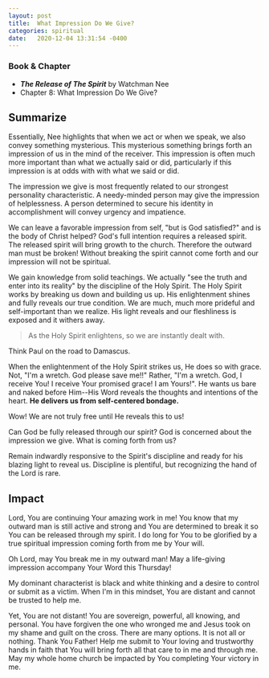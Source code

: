 ```yaml
---
layout: post
title:  What Impression Do We Give?
categories: spiritual
date:   2020-12-04 13:31:54 -0400
---
```


### Book & Chapter

- ___The Release of The Spirit___ by Watchman Nee
- Chapter 8: What Impression Do We Give?

## Summarize

Essentially, Nee highlights that when we act or when we speak, we also convey something mysterious.  This mysterious something brings forth an impression of us in the mind of the receiver.  This impression is often much more important than what we actually said or did, particularly if this impression is at odds with with what we said or did.

The impression we give is most frequently related to our strongest personality characteristic.  A needy-minded person may give the impression of helplessness.  A person determined to secure his identity in accomplishment will convey urgency and impatience.

We can leave a favorable impression from self, "but is God satisfied?" and is the body of Christ helped?  God's full intention requires a released spirit.  The released spirit will bring growth to the church.  Therefore the outward man must be broken!  Without breaking the spirit cannot come forth and our impression will not be spiritual.

We gain knowledge from solid teachings.  We actually "see the truth and enter into its reality" by the discipline of the Holy Spirit.  The Holy Spirit works by breaking us down and building us up.  His enlightenment shines and fully reveals our true condition.  We are much, much more prideful and self-important than we realize.  His light reveals and our fleshliness is exposed and it withers away.

> As the Holy Spirit enlightens, so we are instantly dealt with.

Think Paul on the road to Damascus.  

When the enlightenment of the Holy Spirit strikes us, He does so with grace.  Not, "I'm a wretch.  God please save me!!"  Rather, "I'm a wretch.  God, I receive You!  I receive Your promised grace!  I am Yours!".  He wants us bare and naked before Him--His Word reveals the thoughts and intentions of the heart.  __He delivers us from self-centered bondage.__

Wow!  We are not truly free until He reveals this to us!

Can God be fully released through our spirit?  God is concerned about the impression we give.  What is coming forth from us?

Remain indwardly responsive to the Spirit's discipline and ready for his blazing light to reveal us.  Discipline is plentiful, but recognizing the hand of the Lord is rare.

## Impact

Lord, You are continuing Your amazing work in me!  You know that my outward man is still active and strong and You are determined to break it so You can be released through my spirit.  I do long for You to be glorified by a true spiritual impression coming forth from me by Your will.

Oh Lord, may You break me in my outward man!  May a life-giving impression accompany Your Word this Thursday!

My dominant characterist is black and white thinking and a desire to control or submit as a victim.  When I'm in this mindset, You are distant and cannot be trusted to help me.  

Yet, You are not distant!  You are sovereign, powerful, all knowing, and personal.  You have forgiven the one who wronged me and Jesus took on my shame and guilt on the cross.  There are many options.  It is not all or nothing.  Thank You Father!  Help me submit to Your loving and trustworthy hands in faith that You will bring forth all that care to in me and through me.  May my whole home church be impacted by You completing Your victory in me.

